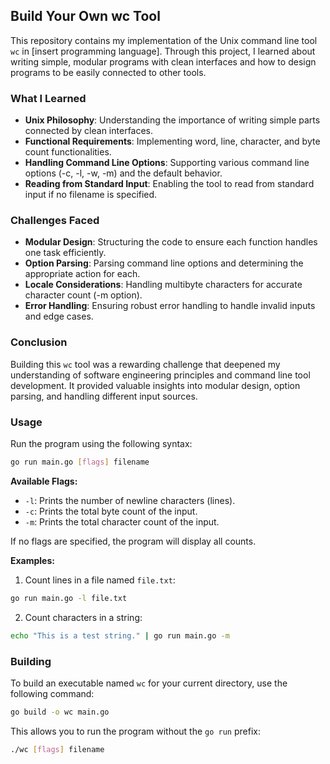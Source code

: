 ## Build Your Own wc Tool

This repository contains my implementation of the Unix command line tool `wc` in [insert programming language]. Through this project, I learned about writing simple, modular programs with clean interfaces and how to design programs to be easily connected to other tools.

### What I Learned

- **Unix Philosophy**: Understanding the importance of writing simple parts connected by clean interfaces.
- **Functional Requirements**: Implementing word, line, character, and byte count functionalities.
- **Handling Command Line Options**: Supporting various command line options (-c, -l, -w, -m) and the default behavior.
- **Reading from Standard Input**: Enabling the tool to read from standard input if no filename is specified.

### Challenges Faced

- **Modular Design**: Structuring the code to ensure each function handles one task efficiently.
- **Option Parsing**: Parsing command line options and determining the appropriate action for each.
- **Locale Considerations**: Handling multibyte characters for accurate character count (-m option).
- **Error Handling**: Ensuring robust error handling to handle invalid inputs and edge cases.

### Conclusion

Building this `wc` tool was a rewarding challenge that deepened my understanding of software engineering principles and command line tool development. It provided valuable insights into modular design, option parsing, and handling different input sources.



### Usage

Run the program using the following syntax:

```bash
go run main.go [flags] filename
```

**Available Flags:**

- `-l`: Prints the number of newline characters (lines).
- `-c`: Prints the total byte count of the input.
- `-m`: Prints the total character count of the input.

If no flags are specified, the program will display all counts.

**Examples:**

1. Count lines in a file named `file.txt`:

```bash
go run main.go -l file.txt
```

2. Count characters in a string:

```bash
echo "This is a test string." | go run main.go -m
```

### Building

To build an executable named `wc` for your current directory, use the following command:

```bash
go build -o wc main.go
```

This allows you to run the program without the `go run` prefix:

```bash
./wc [flags] filename
```
